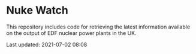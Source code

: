# Nuke Watch

This repository includes code for retrieving the latest information available on the output of EDF nuclear power plants in the UK.

Last updated: 2021-07-02 08:08